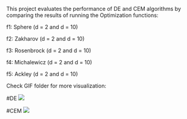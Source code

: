 This project evaluates the performance of DE and CEM algorithms by comparing the results of running the Optimization functions: 

f1: Sphere (d = 2 and d = 10)

f2: Zakharov (d = 2 and d = 10)

f3: Rosenbrock (d = 2 and d = 10)

f4: Michalewicz (d = 2 and d = 10)

f5: Ackley (d = 2 and d = 10)


Check GIF folder for more visualization:

#DE
![](https://github.com/pnxuantruong/Neural_and_Genetic_Algorithm/blob/main/DE_CEM/GIF/DE_Ackley.gif)

#CEM
![](https://github.com/pnxuantruong/Neural_and_Genetic_Algorithm/blob/main/DE_CEM/GIF/CEM_Ackley.gif)
